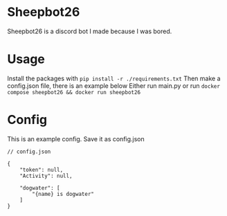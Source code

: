 # Sheepbot26
Sheepbot26 is a discord bot I made because I was bored.

# Usage
Install the packages with ```pip install -r ./requirements.txt```
Then make a config.json file, there is an example below
Either run main.py or run ```docker compose sheepbot26 && docker run sheepbot26```

# Config
This is an example config. Save it as config.json
```
// config.json

{
	"token": null,
	"Activity": null,

	"dogwater": [
		"{name} is dogwater"
	]
}
```
